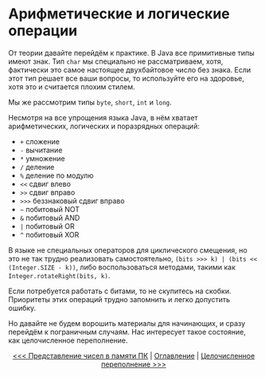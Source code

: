 Арифметические и логические операции
====================================

От теории давайте перейдём к практике. В Java все примитивные типы имеют знак. Тип `char` мы специально не рассматриваем, хотя, фактически это самое настоящее двухбайтовое число без знака. Если этот тип решает все ваши вопросы, то используйте его на здоровье, хотя это и считается плохим стилем. 

Мы же рассмотрим типы `byte`, `short`, `int` и `long`.

Несмотря на все упрощения языка Java, в нём хватает арифметических, логических и поразрядных операций:

*	`+` сложение
*	`-` вычитание
*	`*` умножение
*	`/` деление
*	`%` деление по модулю
*	`<<` сдвиг влево
*	`>>` сдвиг вправо
*	`>>>` беззнаковый сдвиг вправо
*	`~` побитовый NOT
*	`&` побитовый AND
*	`|` побитовый OR
*	`^` побитовый XOR

В языке не специальных операторов для циклического смещения, но это не так трудно реализовать самостоятельно, `(bits >>> k) | (bits << (Integer.SIZE - k))`, либо воспользоваться методами, такими как `Integer.rotateRight(bits, k)`.

Если потребуется работать с битами, то не скупитесь на скобки. Приоритеты этих операций трудно запомнить и легко допустить ошибку.

Но давайте не будем ворошить материалы для начинающих, и сразу перейдём к пограничным случаям. Нас интересует такое состояние, как целочисленное переполнение.

<div align="center">
   
   <a href="numbers-in-memory.md"><<< Представление чисел в памяти ПК</a> | <a href="toc.md">Оглавление</a> | <a href="integer-overflow.md">Целочисленное переполнение >>></a>
</div>
